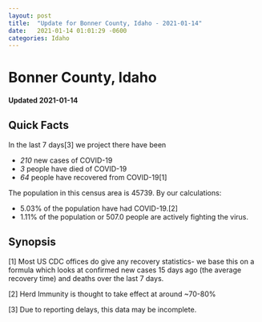 ```yaml
---
layout: post
title:  "Update for Bonner County, Idaho - 2021-01-14"
date:   2021-01-14 01:01:29 -0600
categories: Idaho
---
```


# Bonner County, Idaho
#### Updated 2021-01-14

## Quick Facts

In the last 7 days[3] we project there have been
- *210* new cases of COVID-19
- *3* people have died of COVID-19
- *64* people have recovered from COVID-19[1]

The population in this census area is 45739. By our calculations:
- 5.03% of the population have had COVID-19.[2]
- 1.11% of the population or 507.0 people are actively fighting the virus.

## Synopsis




[1] Most US CDC offices do give any recovery statistics- we base this on a formula which looks at confirmed new cases
15 days ago (the average recovery time) and deaths over the last 7 days.

[2] Herd Immunity is thought to take effect at around ~70-80%

[3] Due to reporting delays, this data may be incomplete.
 
    